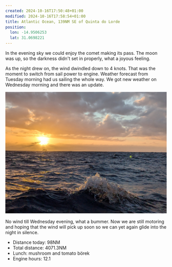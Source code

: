 ```yaml
---
created: 2024-10-16T17:50:48+01:00
modified: 2024-10-16T17:58:54+01:00
title: Atlantic Ocean, 139NM SE of Quinta do Lorde
position:
  lon: -14.9506253
  lat: 31.0698221
---
```


In the evening sky we could enjoy the comet making its pass. The moon was up, so the darkness didn't set in properly, what a joyous feeling.

As the night drew on, the wind dwindled down to 4 knots. That was the moment to switch from sail power to engine. Weather forecast from Tuesday morning had us sailing the whole way. We got new weather on Wednesday morning and there was an update.

![Image](../2024/47c730a68a55e52fdca7cbb4047615c2.jpg) 

No wind till Wednesday evening, what a bummer. Now we are still motoring and hoping that the wind will pick up soon so we can yet again glide into the night in silence.

* Distance today: 98NM
* Total distance: 4071.3NM
* Lunch: mushroom and tomato börek
* Engine hours: 12.1
